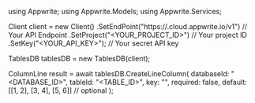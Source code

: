 using Appwrite;
using Appwrite.Models;
using Appwrite.Services;

Client client = new Client()
    .SetEndPoint("https://<REGION>.cloud.appwrite.io/v1") // Your API Endpoint
    .SetProject("<YOUR_PROJECT_ID>") // Your project ID
    .SetKey("<YOUR_API_KEY>"); // Your secret API key

TablesDB tablesDB = new TablesDB(client);

ColumnLine result = await tablesDB.CreateLineColumn(
    databaseId: "<DATABASE_ID>",
    tableId: "<TABLE_ID>",
    key: "",
    required: false,
    default: [[1, 2], [3, 4], [5, 6]] // optional
);